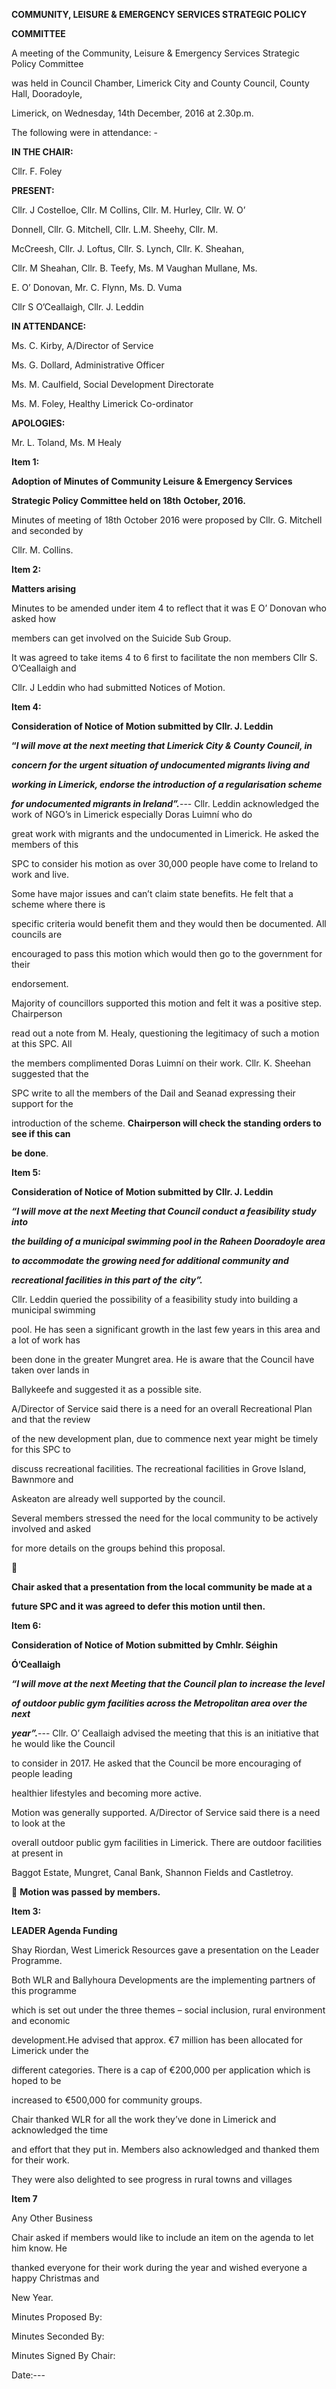 **COMMUNITY, LEISURE & EMERGENCY SERVICES STRATEGIC POLICY**

**COMMITTEE**

A meeting of the Community, Leisure & Emergency Services Strategic Policy Committee

was held in Council Chamber, Limerick City and County Council, County Hall, Dooradoyle,

Limerick, on Wednesday, 14th December, 2016 at 2.30p.m.

The following were in attendance: -

**IN THE CHAIR:**

Cllr. F. Foley

**PRESENT:**

Cllr. J Costelloe, Cllr. M Collins, Cllr. M. Hurley, Cllr. W. O’

Donnell, Cllr. G. Mitchell, Cllr. L.M. Sheehy, Cllr. M.

McCreesh, Cllr. J. Loftus, Cllr. S. Lynch, Cllr. K. Sheahan,

Cllr. M Sheahan, Cllr. B. Teefy, Ms. M Vaughan Mullane, Ms.

E. O’ Donovan, Mr. C. Flynn, Ms. D. Vuma

Cllr S O’Ceallaigh, Cllr. J. Leddin

**IN ATTENDANCE:**

Ms. C. Kirby, A/Director of Service

Ms. G. Dollard, Administrative Officer

Ms. M. Caulfield, Social Development Directorate

Ms. M. Foley, Healthy Limerick Co-ordinator

**APOLOGIES:**

Mr. L. Toland, Ms. M Healy

**Item 1:**

**Adoption of Minutes of Community Leisure & Emergency Services**

**Strategic Policy Committee held on 18th** **October, 2016.**

Minutes of meeting of 18th October 2016 were proposed by Cllr. G. Mitchell and seconded by

Cllr. M. Collins.

**Item 2:**

**Matters arising**

Minutes to be amended under item 4 to reflect that it was E O’ Donovan who asked how

members can get involved on the Suicide Sub Group.

It was agreed to take items 4 to 6 first to facilitate the non members Cllr S. O’Ceallaigh and

Cllr. J Leddin who had submitted Notices of Motion.

**Item 4:**

**Consideration of Notice of Motion submitted by Cllr. J. Leddin**

**“*I will move at the next meeting that Limerick City & County Council, in***

***concern for the urgent situation of undocumented migrants living and***

***working in Limerick, endorse the introduction of a regularisation scheme***

***for undocumented migrants in Ireland”.***---
Cllr. Leddin acknowledged the work of NGO’s in Limerick especially Doras Luimní who do

great work with migrants and the undocumented in Limerick. He asked the members of this

SPC to consider his motion as over 30,000 people have come to Ireland to work and live.

Some have major issues and can’t claim state benefits. He felt that a scheme where there is

specific criteria would benefit them and they would then be documented. All councils are

encouraged to pass this motion which would then go to the government for their

endorsement.

Majority of councillors supported this motion and felt it was a positive step. Chairperson

read out a note from M. Healy, questioning the legitimacy of such a motion at this SPC. All

the members complimented Doras Luimní on their work. Cllr. K. Sheehan suggested that the

SPC write to all the members of the Dail and Seanad expressing their support for the

introduction of the scheme. **Chairperson will check the standing orders to see if this can**

**be done**.

**Item 5:**

**Consideration of Notice of Motion submitted by Cllr. J. Leddin**

***“I will move at the next Meeting that Council conduct a feasibility study into***

***the building of a municipal swimming pool in the Raheen Dooradoyle area***

***to accommodate the growing need for additional community and***

***recreational facilities in this part of the*** ***city”.***

Cllr. Leddin queried the possibility of a feasibility study into building a municipal swimming

pool. He has seen a significant growth in the last few years in this area and a lot of work has

been done in the greater Mungret area. He is aware that the Council have taken over lands in

Ballykeefe and suggested it as a possible site.

A/Director of Service said there is a need for an overall Recreational Plan and that the review

of the new development plan, due to commence next year might be timely for this SPC to

discuss recreational facilities. The recreational facilities in Grove Island, Bawnmore and

Askeaton are already well supported by the council.

Several members stressed the need for the local community to be actively involved and asked

for more details on the groups behind this proposal.



**Chair asked that a presentation from the local community be made at a**

**future SPC and it was agreed to defer this motion until then.**

**Item 6:**

**Consideration of Notice of Motion submitted by Cmhlr. Séighin**

**Ó’Ceallaigh**

***“I will move at the next Meeting that the Council plan to increase the level***

***of outdoor public gym facilities across the Metropolitan area over the next***

***year”.***---
Cllr. O’ Ceallaigh advised the meeting that this is an initiative that he would like the Council

to consider in 2017. He asked that the Council be more encouraging of people leading

healthier lifestyles and becoming more active.

Motion was generally supported. A/Director of Service said there is a need to look at the

overall outdoor public gym facilities in Limerick. There are outdoor facilities at present in

Baggot Estate, Mungret, Canal Bank, Shannon Fields and Castletroy.

 **Motion was passed by members.**

**Item 3:**

**LEADER Agenda Funding**

Shay Riordan, West Limerick Resources gave a presentation on the Leader Programme.

Both WLR and Ballyhoura Developments are the implementing partners of this programme

which is set out under the three themes – social inclusion, rural environment and economic

development.He advised that approx. €7 million has been allocated for Limerick under the

different categories. There is a cap of €200,000 per application which is hoped to be

increased to €500,000 for community groups.

Chair thanked WLR for all the work they’ve done in Limerick and acknowledged the time

and effort that they put in. Members also acknowledged and thanked them for their work.

They were also delighted to see progress in rural towns and villages

**Item 7**

Any Other Business

Chair asked if members would like to include an item on the agenda to let him know. He

thanked everyone for their work during the year and wished everyone a happy Christmas and

New Year.

Minutes Proposed By:

Minutes Seconded By:

Minutes Signed By Chair:

Date:---
